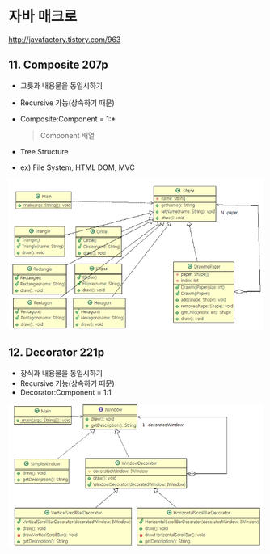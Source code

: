 # 자바 매크로
http://javafactory.tistory.com/963


## 11. Composite 207p
- 그릇과 내용물을 동일시하기
- Recursive 가능(상속하기 때문)
- Composite:Component = 1:*
    > Component 배열

- Tree Structure
- ex) File System, HTML DOM, MVC

![Composite](../st_Composite2/img.PNG)

## 12. Decorator 221p
- 장식과 내용물을 동일시하기
- Recursive 가능(상속하기 때문)
- Decorator:Component = 1:1

![Decorator](../st_Decorator2/img.PNG)